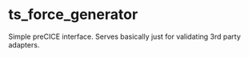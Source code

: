 # ts_force_generator
Simple preCICE interface. Serves basically just for validating 3rd party adapters.
